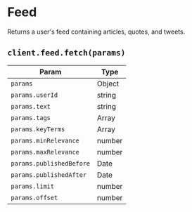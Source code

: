# Feed

Returns a user's feed containing articles, quotes, and tweets.

## `client.feed.fetch(params)`

| Param | Type |
|-------|------|
| `params`                        | Object |
| `params.userId`                 | string |
| `params.text`                   | string |
| `params.tags`                   | Array |
| `params.keyTerms`               | Array |
| `params.minRelevance`           | number |
| `params.maxRelevance`           | number |
| `params.publishedBefore`        | Date |
| `params.publishedAfter`         | Date |
| `params.limit`                  | number |
| `params.offset`                 | number |

